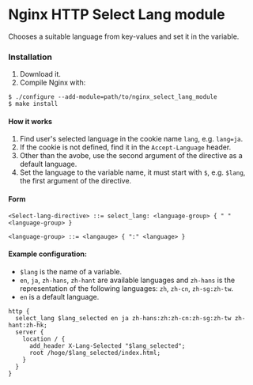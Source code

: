 # Nginx HTTP Select Lang module
Chooses a suitable language from key-values and set it in the variable.

### Installation
1. Download it.
1. Compile Nginx with:
```
$ ./configure --add-module=path/to/nginx_select_lang_module
$ make install
```

#### How it works
1. Find user's selected language in the cookie name `lang`, e.g. `lang=ja`.
1. If the cookie is not defined, find it in the `Accept-Language` header.
1. Other than the avobe, use the second argument of the directive as a default language.
1. Set the language to the variable name, it must start with `$`, e.g. `$lang`, the first argument of the directive.

#### Form
```
<Select-lang-directive> ::= select_lang: <language-group> { " " <language-group> }

<language-group> ::= <langauge> { ":" <language> }
```

#### Example configuration:

* `$lang` is the name of a variable.
* `en`, `ja`, `zh-hans`, `zh-hant` are available languages and `zh-hans` is the representation of the following languages: `zh`, `zh-cn`, `zh-sg:zh-tw`.
* `en` is a default language.

```
http {
  select_lang $lang_selected en ja zh-hans:zh:zh-cn:zh-sg:zh-tw zh-hant:zh-hk;
  server {
    location / {
      add_header X-Lang-Selected "$lang_selected";
      root /hoge/$lang_selected/index.html;
    }
  }
}
```
